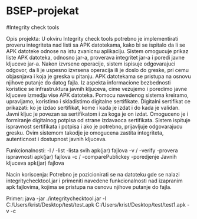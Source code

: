 # BSEP-projekat

#Integrity check tools

Opis projekta:
U okviru Integrity check tools potrebno je implementirati proveru integriteta nad listi sa APK datotekama, kako bi se ispitalo da li se APK datoteke odnose na istu zvanicnu aplikaciju. 
Sistem omogucuje prikaz liste APK datoteka, odnosno jar-a, proverava integritet jar-a i poredi javne kljuceve jar-a. Nakon izvrsene operacije, sistem ispisuje odgovarajuci odgovor, da li je uspesno izvrsena operacija ili je doslo do greske, pri cemu objasnjava i koja je greska u pitanju. APK datotekama se pristupa na osnovu njihove putanje do datog fajla.
Iz aspekta informacione bezbednosti koristice se infrastruktura javnih kljuceva, cime vezujemo i poredimo javne kljuceve izmedju vise APK datoteka. Pomocu navedenog sistema kreiramo, upravljamo, koristimo i skladistimo digitalne sertifikate. Digitalni sertifikat ce prikazati: ko je izdao sertifikat, kome i kada je izdat i do kada je validan. Javni kljuc je povezan sa sertifikatom i za koga je on izdat. Omoguceno je i formiranje digitalnog potpisa od strane izdavaoca sertifikata. Sistem ispituje ispravnost sertifikata i potpisa i ako je potrebno, prijavljuje odgovarajucu gresku. Ovim sistemom takodje je omogucena zastita integriteta, autenticnost i dostupnost javnih kljuceva.

Funkcionalnosti:
-l / -list	         -lista svih apk(jar) fajlova
-v / -verify         -provera ispravnosti apk(jar) fajlova
-c / -comparePublickey  -poredjenje Javnih kljuceva apk(jar) fajlova

Nacin koriscenja:
Potrebno je pozicionirati se na datoteku gde se nalazi integritychecktool.jar i primeniti navedene funkcionalnosti nad izapranim apk fajlovima, kojima se pristupa na osnovu njihove putanje do fajla. 

Primer: 
java -jar ./integritychecktool.jar -l C:/Users/krist/Desktop/test/test.apk C:/Users/krist/Desktop/test/test1.apk -v -c